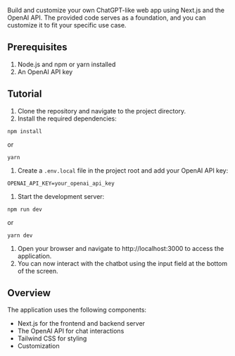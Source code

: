 Build and customize your own ChatGPT-like web app using Next.js and the OpenAI API. The provided code serves as a foundation, and you can customize it to fit your specific use case.

## Prerequisites

1. Node.js and npm or yarn installed
1. An OpenAI API key

## Tutorial

1. Clone the repository and navigate to the project directory.
1. Install the required dependencies:

```
npm install
```
or
```
yarn
```

1. Create a `.env.local` file in the project root and add your OpenAI API key:
```
OPENAI_API_KEY=your_openai_api_key
```

1. Start the development server:
```
npm run dev
```
or
```
yarn dev
```

1. Open your browser and navigate to http://localhost:3000 to access the application.
1. You can now interact with the chatbot using the input field at the bottom of the screen.


## Overview

The application uses the following components:

- Next.js for the frontend and backend server
- The OpenAI API for chat interactions
- Tailwind CSS for styling
- Customization